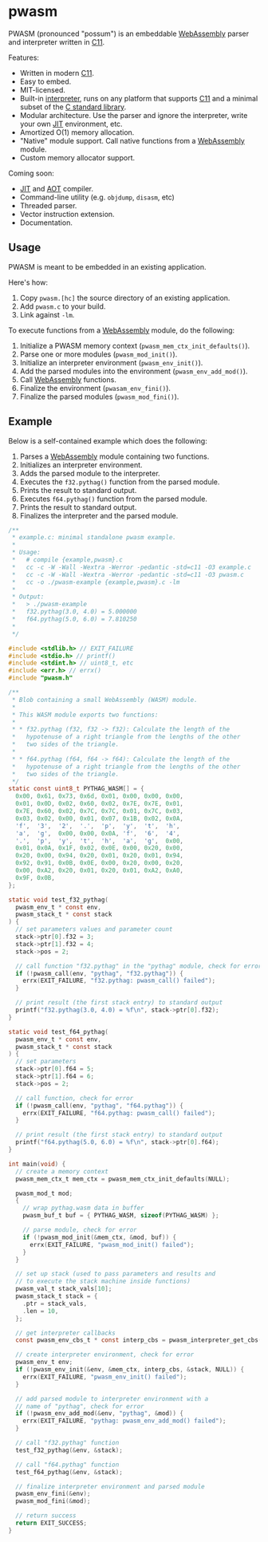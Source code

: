 # pwasm

PWASM (pronounced "possum") is an embeddable [WebAssembly][] parser and
interpreter written in [C11][].

Features:
* Written in modern [C11][].
* Easy to embed.
* MIT-licensed.
* Built-in [interpreter][], runs on any platform that supports [C11][]
  and a minimal subset of the [C standard library][stdlib].
* Modular architecture.  Use the parser and ignore the interpreter,
  write your own [JIT][] environment, etc.
* Amortized O(1) memory allocation.
* "Native" module support.  Call native functions from a [WebAssembly][]
  module.
* Custom memory allocator support.

Coming soon:
* [JIT][] and [AOT][] compiler.
* Command-line utility (e.g. `objdump`, `disasm`, etc)
* Threaded parser.
* Vector instruction extension.
* Documentation.

## Usage

PWASM is meant to be embedded in an existing application.

Here's how:

1. Copy `pwasm.[hc]` the source directory of an existing application.
2. Add `pwasm.c` to your build.
3. Link against `-lm`.

To execute functions from a [WebAssembly][] module, do the following:

1. Initialize a PWASM memory context (`pwasm_mem_ctx_init_defaults()`).
2. Parse one or more modules (`pwasm_mod_init()`).
3. Initialize an interpreter environment (`pwasm_env_init()`).
4. Add the parsed modules into the environment (`pwasm_env_add_mod()`).
5. Call [WebAssembly][] functions.
6. Finalize the environment (`pwasam_env_fini()`).
7. Finalize the parsed modules (`pwasm_mod_fini()`).

## Example

Below is a self-contained example which does the following:

1. Parses a [WebAssembly][] module containing two functions.
2. Initializes an interpreter environment.
3. Adds the parsed module to the interpreter.
4. Executes the `f32.pythag()` function from the parsed module.
5. Prints the result to standard output.
6. Executes `f64.pythag()` function from the parsed module.
7. Prints the result to standard output.
8. Finalizes the interpreter and the parsed module.

```c
/**
 * example.c: minimal standalone pwasm example.
 *
 * Usage:
 *   # compile {example,pwasm}.c
 *   cc -c -W -Wall -Wextra -Werror -pedantic -std=c11 -O3 example.c
 *   cc -c -W -Wall -Wextra -Werror -pedantic -std=c11 -O3 pwasm.c
 *   cc -o ./pwasm-example {example,pwasm}.c -lm
 *
 * Output:
 *   > ./pwasm-example
 *   f32.pythag(3.0, 4.0) = 5.000000
 *   f64.pythag(5.0, 6.0) = 7.810250
 *
 */

#include <stdlib.h> // EXIT_FAILURE
#include <stdio.h> // printf()
#include <stdint.h> // uint8_t, etc
#include <err.h> // errx()
#include "pwasm.h"

/**
 * Blob containing a small WebAssembly (WASM) module.
 *
 * This WASM module exports two functions:
 *
 * * f32.pythag (f32, f32 -> f32): Calculate the length of the
 *   hypotenuse of a right triangle from the lengths of the other
 *   two sides of the triangle.
 *
 * * f64.pythag (f64, f64 -> f64): Calculate the length of the
 *   hypotenuse of a right triangle from the lengths of the other
 *   two sides of the triangle.
 */
static const uint8_t PYTHAG_WASM[] = {
  0x00, 0x61, 0x73, 0x6d, 0x01, 0x00, 0x00, 0x00,
  0x01, 0x0D, 0x02, 0x60, 0x02, 0x7E, 0x7E, 0x01,
  0x7E, 0x60, 0x02, 0x7C, 0x7C, 0x01, 0x7C, 0x03,
  0x03, 0x02, 0x00, 0x01, 0x07, 0x1B, 0x02, 0x0A,
  'f',  '3',  '2',  '.',  'p',  'y',  't',  'h',
  'a',  'g',  0x00, 0x00, 0x0A, 'f',  '6',  '4',
  '.',  'p',  'y',  't',  'h',  'a',  'g',  0x00,
  0x01, 0x0A, 0x1F, 0x02, 0x0E, 0x00, 0x20, 0x00,
  0x20, 0x00, 0x94, 0x20, 0x01, 0x20, 0x01, 0x94,
  0x92, 0x91, 0x0B, 0x0E, 0x00, 0x20, 0x00, 0x20,
  0x00, 0xA2, 0x20, 0x01, 0x20, 0x01, 0xA2, 0xA0,
  0x9F, 0x0B,
};

static void test_f32_pythag(
  pwasm_env_t * const env,
  pwasm_stack_t * const stack
) {
  // set parameters values and parameter count
  stack->ptr[0].f32 = 3;
  stack->ptr[1].f32 = 4;
  stack->pos = 2;

  // call function "f32.pythag" in the "pythag" module, check for error
  if (!pwasm_call(env, "pythag", "f32.pythag")) {
    errx(EXIT_FAILURE, "f32.pythag: pwasm_call() failed");
  }

  // print result (the first stack entry) to standard output
  printf("f32.pythag(3.0, 4.0) = %f\n", stack->ptr[0].f32);
}

static void test_f64_pythag(
  pwasm_env_t * const env,
  pwasm_stack_t * const stack
) {
  // set parameters
  stack->ptr[0].f64 = 5;
  stack->ptr[1].f64 = 6;
  stack->pos = 2;

  // call function, check for error
  if (!pwasm_call(env, "pythag", "f64.pythag")) {
    errx(EXIT_FAILURE, "f64.pythag: pwasm_call() failed");
  }

  // print result (the first stack entry) to standard output
  printf("f64.pythag(5.0, 6.0) = %f\n", stack->ptr[0].f64);
}

int main(void) {
  // create a memory context
  pwasm_mem_ctx_t mem_ctx = pwasm_mem_ctx_init_defaults(NULL);

  pwasm_mod_t mod;
  {
    // wrap pythag.wasm data in buffer
    pwasm_buf_t buf = { PYTHAG_WASM, sizeof(PYTHAG_WASM) };

    // parse module, check for error
    if (!pwasm_mod_init(&mem_ctx, &mod, buf)) {
      errx(EXIT_FAILURE, "pwasm_mod_init() failed");
    }
  }

  // set up stack (used to pass parameters and results and
  // to execute the stack machine inside functions)
  pwasm_val_t stack_vals[10];
  pwasm_stack_t stack = {
    .ptr = stack_vals,
    .len = 10,
  };

  // get interpreter callbacks
  const pwasm_env_cbs_t * const interp_cbs = pwasm_interpreter_get_cbs();

  // create interpreter environment, check for error
  pwasm_env_t env;
  if (!pwasm_env_init(&env, &mem_ctx, interp_cbs, &stack, NULL)) {
    errx(EXIT_FAILURE, "pwasm_env_init() failed");
  }

  // add parsed module to interpreter environment with a
  // name of "pythag", check for error
  if (!pwasm_env_add_mod(&env, "pythag", &mod)) {
    errx(EXIT_FAILURE, "pythag: pwasm_env_add_mod() failed");
  }

  // call "f32.pythag" function
  test_f32_pythag(&env, &stack);

  // call "f64.pythag" function
  test_f64_pythag(&env, &stack);

  // finalize interpreter environment and parsed module
  pwasm_env_fini(&env);
  pwasm_mod_fini(&mod);

  // return success
  return EXIT_SUCCESS;
}
```

[webassembly]: https://en.wikipedia.org/wiki/WebAssembly
[c11]: https://en.wikipedia.org/wiki/C11_(C_standard_revision)
[jit]: https://en.wikipedia.org/wiki/Just-in-time_compilation
[aot]: https://en.wikipedia.org/wiki/Ahead-of-time_compilation
[interpreter]: https://en.wikipedia.org/wiki/Interpreter_(computing)
[stdlib]: https://en.wikipedia.org/wiki/C_standard_library
